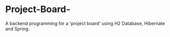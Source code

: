 # Project-Board-
A backend programming for a 'project board' using H2 Database, Hibernate and Spring.
